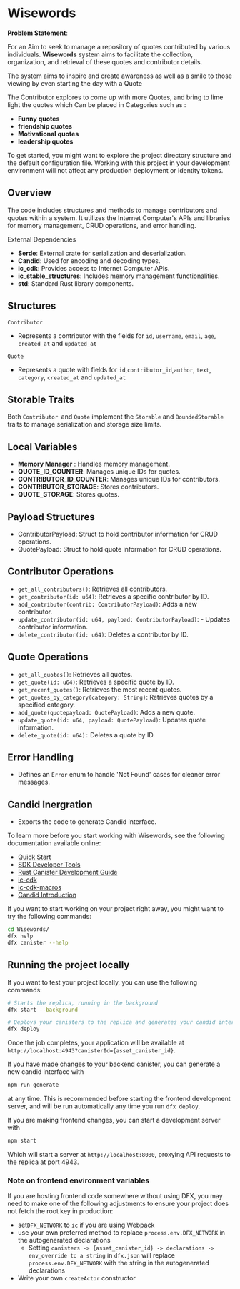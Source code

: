 # Wisewords

**Problem Statement**:

For an Aim to  seek to manage a repository of quotes contributed by various individuals. **Wisewords** system aims to facilitate the collection, organization, and retrieval of these quotes and contributor details.

The system aims to inspire and create awareness as well as a smile to  those viewing by even starting the day with a Quote 

The Contributor explores to come up with more Quotes, and bring to lime light the quotes which Can be placed in Categories such as :
 - **Funny  quotes**  
 - **friendship quotes** 
 - **Motivational quotes**
 - **leadership quotes**


To get started, you might want to explore the project directory structure and the default configuration file. Working with this project in your development environment will not affect any production deployment or identity tokens.

## Overview
The code includes structures and methods to manage contributors and quotes within a system. It utilizes the Internet Computer's APIs and libraries for memory management, CRUD operations, and error handling.

External Dependencies
  
  - **Serde**: External crate for serialization and deserialization.
  - **Candid**: Used for encoding and decoding types.
  - **ic_cdk**: Provides access to Internet Computer APIs.
  - **ic_stable_structures**: Includes memory management functionalities.
  - **std**: Standard Rust library components.

## Structures

`Contributor`

- Represents a contributor with the fields for `id`, `username`, `email`, `age`, `created_at` and `updated_at`

`Quote`

- Represents a quote with fields for `id`,`contributor_id`,`author`, `text`, `category`, `created_at` and `updated_at`


## Storable Traits

Both `Contributor `and `Quote` implement the `Storable` and `BoundedStorable `traits to manage serialization and storage size limits.

## Local Variables 

  - **Memory Manager** : Handles memory management.
  - **QUOTE_ID_COUNTER**: Manages unique IDs for  quotes.
  - **CONTRIBUTOR_ID_COUNTER**: Manages unique IDs for contributors.
  - **CONTRIBUTOR_STORAGE**: Stores contributors.
  - **QUOTE_STORAGE**: Stores quotes.

## Payload Structures
  - ContributorPayload: Struct to hold contributor information for CRUD operations.
  - QuotePayload: Struct to hold quote information for CRUD operations.

## Contributor Operations

  - `get_all_contributors()`: Retrieves all contributors.
  - `get_contributor(id: u64)`: Retrieves a specific contributor by ID.
  - `add_contributor(contrib: ContributorPayload)`: Adds a new contributor.
  - `update_contributor(id: u64, payload: ContributorPayload)`:   - Updates contributor information.
  - `delete_contributor(id: u64)`: Deletes a contributor by ID.

## Quote Operations

  - `get_all_quotes()`: Retrieves all quotes.
  - `get_quote(id: u64)`: Retrieves a specific quote by ID.
  - `get_recent_quotes()`: Retrieves the most recent quotes.
  - `get_quotes_by_category(category: String)`: Retrieves quotes by a specified category.
  - `add_quote(quotepayload: QuotePayload)`: Adds a new quote.
  - `update_quote(id: u64, payload: QuotePayload)`: Updates quote information.
  - `delete_quote(id: u64):` Deletes a quote by ID.


## Error Handling 

  - Defines an `Error` enum to handle 'Not Found' cases for cleaner error messages.

## Candid Inergration 
  -   Exports the code to generate Candid interface.


To learn more before you start working with Wisewords, see the following documentation available online:

- [Quick Start](https://internetcomputer.org/docs/current/developer-docs/setup/deploy-locally)
- [SDK Developer Tools](https://internetcomputer.org/docs/current/developer-docs/setup/install)
- [Rust Canister Development Guide](https://internetcomputer.org/docs/current/developer-docs/backend/rust/)
- [ic-cdk](https://docs.rs/ic-cdk)
- [ic-cdk-macros](https://docs.rs/ic-cdk-macros)
- [Candid Introduction](https://internetcomputer.org/docs/current/developer-docs/backend/candid/)

If you want to start working on your project right away, you might want to try the following commands:

```bash
cd Wisewords/
dfx help
dfx canister --help
```

## Running the project locally

If you want to test your project locally, you can use the following commands:

```bash
# Starts the replica, running in the background
dfx start --background

# Deploys your canisters to the replica and generates your candid interface
dfx deploy
```

Once the job completes, your application will be available at `http://localhost:4943?canisterId={asset_canister_id}`.

If you have made changes to your backend canister, you can generate a new candid interface with

```bash
npm run generate
```

at any time. This is recommended before starting the frontend development server, and will be run automatically any time you run `dfx deploy`.

If you are making frontend changes, you can start a development server with

```bash
npm start
```

Which will start a server at `http://localhost:8080`, proxying API requests to the replica at port 4943.

### Note on frontend environment variables

If you are hosting frontend code somewhere without using DFX, you may need to make one of the following adjustments to ensure your project does not fetch the root key in production:

- set`DFX_NETWORK` to `ic` if you are using Webpack
- use your own preferred method to replace `process.env.DFX_NETWORK` in the autogenerated declarations
  - Setting `canisters -> {asset_canister_id} -> declarations -> env_override to a string` in `dfx.json` will replace `process.env.DFX_NETWORK` with the string in the autogenerated declarations
- Write your own `createActor` constructor
